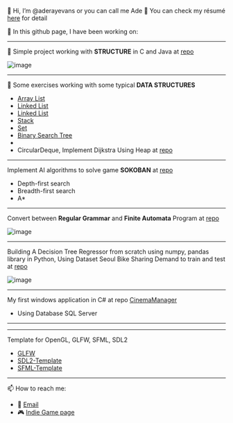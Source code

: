 👋 Hi, I’m @aderayevans or you can call me Ade
:rice_ball: You can check my résumé [here](https://aderayevans.github.io/Quang's%20Resume.pdf) for detail

:christmas_tree: In this github page, I have been working on:

<hr>

:beginner: Simple project working with **STRUCTURE** in C and Java at [repo](https://github.com/aderayevans/workondata)

![image](https://user-images.githubusercontent.com/55154153/210184367-f724a621-05e4-4d59-b59d-edb456457526.png)

<hr>

:flags: Some exercises working with some typical **DATA STRUCTURES**
- [Array List](https://github.com/aderayevans/List)
- [Linked List](https://github.com/aderayevans/Node)
- [Linked List](https://github.com/aderayevans/LinkedList)
- [Stack](https://github.com/aderayevans/Stack)
- [Set](https://github.com/aderayevans/Set)
- [Binary Search Tree](https://github.com/aderayevans/Tree)
- 
- CircularDeque, Implement Dijkstra Using Heap at [repo](https://github.com/aderayevans/DataStructuresDesign)

<hr>

Implement AI algorithms to solve game **SOKOBAN** at [repo](https://github.com/aderayevans/Sokoban)
- Depth-first search
- Breadth-first search
- A*

<hr>

Convert between **Regular Grammar** and **Finite Automata** Program at [repo](https://github.com/aderayevans/regulargrammar)

![image](https://user-images.githubusercontent.com/55154153/210185124-87e05263-e83a-478d-a8b3-7c631442317d.png)

<hr>

Building A Decision Tree Regressor from scratch using numpy, pandas library in Python, Using Dataset Seoul Bike Sharing Demand to train and test at [repo](https://github.com/aderayevans/BuildDecisionTreeRegressor)


![image](https://user-images.githubusercontent.com/55154153/210185837-c1a59e46-c084-421f-a6c8-52b4f05fa274.png)

<hr>

My first windows application in C# at repo [CinemaManager](https://github.com/aderayevans/CinemaManager)

- Using Database SQL Server

<hr>



<hr>

Template for OpenGL, GLFW, SFML, SDL2
- [GLFW](https://github.com/aderayevans/GLFW)
- [SDL2-Template](https://github.com/aderayevans/SDL2-Template)
- [SFML-Template](https://github.com/aderayevans/SFML-Template)

<hr>

📫 How to reach me:
- :email: [Email](aderayevans@gmail.com)
- :video_game: [Indie Game page](https://aderayevans.itch.io/the-dawn-of-wano-kuni)

<!---
aderayevans/aderayevans is a ✨ special ✨ repository because its `README.md` (this file) appears on your GitHub profile.
You can click the Preview link to take a look at your changes.
--->
